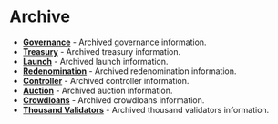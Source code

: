 # Archive

<div class="grid cards" markdown>

- **[Governance](learn-governance.md)** - Archived governance information.
- **[Treasury](learn-treasury.md)** - Archived treasury information.
- **[Launch](learn-launch.md)** - Archived launch information.
- **[Redenomination](learn-redenomination.md)** - Archived redenomination information.
- **[Controller](learn-controller.md)** - Archived controller information.
- **[Auction](learn-auction.md)** - Archived auction information.
- **[Crowdloans](learn-crowdloans.md)** - Archived crowdloans information.
- **[Thousand Validators](thousand-validators.md)** - Archived thousand validators information.

</div>
